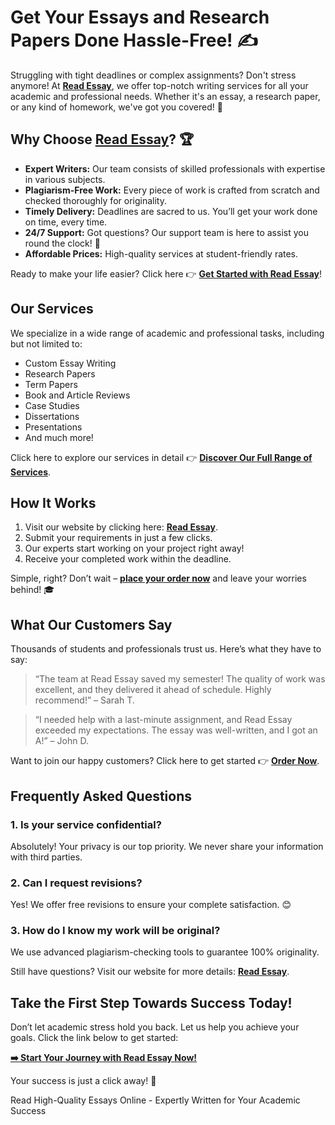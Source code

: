 <h1>Get Your Essays and Research Papers Done Hassle-Free! ✍️</h1>

<p>Struggling with tight deadlines or complex assignments? Don't stress anymore! At <strong><a href="https://tinyurl.com/topessay?keyword=read+essay">Read Essay</a></strong>, we offer top-notch writing services for all your academic and professional needs. Whether it's an essay, a research paper, or any kind of homework, we've got you covered! 🚀</p>

<h2>Why Choose <a href="https://tinyurl.com/topessay?keyword=read+essay">Read Essay</a>? 🏆</h2>

<ul>
  <li><strong>Expert Writers:</strong> Our team consists of skilled professionals with expertise in various subjects.</li>
  <li><strong>Plagiarism-Free Work:</strong> Every piece of work is crafted from scratch and checked thoroughly for originality.</li>
  <li><strong>Timely Delivery:</strong> Deadlines are sacred to us. You’ll get your work done on time, every time.</li>
  <li><strong>24/7 Support:</strong> Got questions? Our support team is here to assist you round the clock! 🌟</li>
  <li><strong>Affordable Prices:</strong> High-quality services at student-friendly rates.</li>
</ul>

<p>Ready to make your life easier? Click here 👉 <strong><a href="https://tinyurl.com/topessay?keyword=read+essay">Get Started with Read Essay</a></strong>!</p>

<h2>Our Services</h2>

<p>We specialize in a wide range of academic and professional tasks, including but not limited to:</p>

<ul>
  <li>Custom Essay Writing</li>
  <li>Research Papers</li>
  <li>Term Papers</li>
  <li>Book and Article Reviews</li>
  <li>Case Studies</li>
  <li>Dissertations</li>
  <li>Presentations</li>
  <li>And much more!</li>
</ul>

<p>Click here to explore our services in detail 👉 <strong><a href="https://tinyurl.com/topessay?keyword=read+essay">Discover Our Full Range of Services</a></strong>.</p>

<h2>How It Works</h2>

<ol>
  <li>Visit our website by clicking here: <strong><a href="https://tinyurl.com/topessay?keyword=read+essay">Read Essay</a></strong>.</li>
  <li>Submit your requirements in just a few clicks.</li>
  <li>Our experts start working on your project right away!</li>
  <li>Receive your completed work within the deadline.</li>
</ol>

<p>Simple, right? Don’t wait – <strong><a href="https://tinyurl.com/topessay?keyword=read+essay">place your order now</a></strong> and leave your worries behind! 🎓</p>

<h2>What Our Customers Say</h2>

<p>Thousands of students and professionals trust us. Here’s what they have to say:</p>

<blockquote>
  <p>“The team at Read Essay saved my semester! The quality of work was excellent, and they delivered it ahead of schedule. Highly recommend!” – Sarah T.</p>
</blockquote>

<blockquote>
  <p>“I needed help with a last-minute assignment, and Read Essay exceeded my expectations. The essay was well-written, and I got an A!” – John D.</p>
</blockquote>

<p>Want to join our happy customers? Click here to get started 👉 <strong><a href="https://tinyurl.com/topessay?keyword=read+essay">Order Now</a></strong>.</p>

<h2>Frequently Asked Questions</h2>

<h3>1. Is your service confidential?</h3>
<p>Absolutely! Your privacy is our top priority. We never share your information with third parties.</p>

<h3>2. Can I request revisions?</h3>
<p>Yes! We offer free revisions to ensure your complete satisfaction. 😊</p>

<h3>3. How do I know my work will be original?</h3>
<p>We use advanced plagiarism-checking tools to guarantee 100% originality.</p>

<p>Still have questions? Visit our website for more details: <strong><a href="https://tinyurl.com/topessay?keyword=read+essay">Read Essay</a></strong>.</p>

<h2>Take the First Step Towards Success Today!</h2>

<p>Don’t let academic stress hold you back. Let us help you achieve your goals. Click the link below to get started:</p>

<p><strong><a href="https://tinyurl.com/topessay?keyword=read+essay">➡️ Start Your Journey with Read Essay Now!</a></strong></p>

<p>Your success is just a click away! 🎉</p>
Read High-Quality Essays Online - Expertly Written for Your Academic Success
